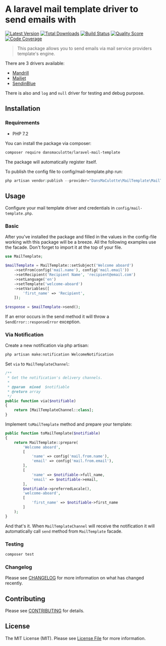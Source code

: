 # A laravel mail template driver to send emails with

[![Latest Version](https://img.shields.io/packagist/v/DansMaCulotte/laravel-mail-template.svg?style=flat-square)](https://packagist.org/packages/dansmaculotte/laravel-mail-template)
[![Total Downloads](https://img.shields.io/packagist/dt/DansMaCulotte/laravel-mail-template.svg?style=flat-square)](https://packagist.org/packages/dansmaculotte/laravel-mail-template)
[![Build Status](https://img.shields.io/travis/DansMaCulotte/laravel-mail-template/master.svg?style=flat-square)](https://travis-ci.org/dansmaculotte/laravel-mail-template)
[![Quality Score](https://img.shields.io/scrutinizer/g/DansMaCulotte/laravel-mail-template.svg?style=flat-square)](https://scrutinizer-ci.com/g/dansmaculotte/laravel-mail-template)
[![Code Coverage](https://img.shields.io/coveralls/github/DansMaCulotte/laravel-mail-template.svg?style=flat-square)](https://coveralls.io/github/dansmaculotte/laravel-mail-template)

> This package allows you to send emails via mail service providers template's engine.

There are 3 drivers available:

  - [Mandrill](https://mandrillapp.com/api/docs/)
  - [Mailjet](https://dev.mailjet.com/guides/#about-the-mailjet-api)
  - [SendinBlue](https://developers.sendinblue.com/docs)
  
There is also and `log` and `null` driver for testing and debug purpose.

## Installation

### Requirements

- PHP 7.2

You can install the package via composer:

```bash
composer require dansmaculotte/laravel-mail-template
```

The package will automatically register itself.

To publish the config file to config/mail-template.php run:

```php
php artisan vendor:publish --provider="DansMaCulotte\MailTemplate\MailTemplateServiceProvider"
```

## Usage

Configure your mail template driver and credentials in `config/mail-template.php`.

### Basic

After you've installed the package and filled in the values in the config-file working with this package will be a breeze.
All the following examples use the facade. Don't forget to import it at the top of your file.

```php
use MailTemplate;
```

```php
$mailTemplate = MailTemplate::setSubject('Welcome aboard')
    ->setFrom(config('mail.name'), config('mail.email'))
    ->setRecipient('Recipient Name', 'recipient@email.com')
    ->setLanguage('en')
    ->setTemplate('welcome-aboard')
    ->setVariables([
        'first_name' => 'Recipient',
    ]);
    
$response = $mailTemplate->send();
```

If an error occurs in the send method it will throw a `SendError::responseError` exception.

### Via Notification

Create a new notification via php artisan:

```bash
php artisan make:notification WelcomeNotification
```

Set `via` to `MailTemplateChannel`:

```php
/**
 * Get the notification's delivery channels.
 *
 * @param  mixed  $notifiable
 * @return array
 */
public function via($notifiable)
{
    return [MailTemplateChannel::class];
}
```

Implement `toMailTemplate` method and prepare your template:

```php
public function toMailTemplate($notifiable)
{
    return MailTemplate::prepare(
        'Welcome aboard',
        [
            'name' => config('mail.from.name'),
            'email' => config('mail.from.email'),
        ],
        [
            'name' => $notifiable->full_name,
            'email' => $notifiable->email,
        ],
        $notifiable->preferredLocale(),
        'welcome-aboard',
        [
            'first_name' => $notifiable->first_name
        ]
    );
}
```

And that's it.
When `MailTemplateChannel` will receive the notification it will automatically call `send` method from `MailTemplate` facade.

### Testing

```bash
composer test
```

### Changelog

Please see [CHANGELOG](CHANGELOG.md) for more information on what has changed recently.

## Contributing

Please see [CONTRIBUTING](CONTRIBUTING.md) for details.

## License

The MIT License (MIT). Please see [License File](LICENSE.md) for more information.
